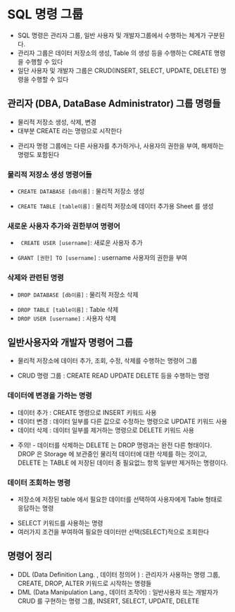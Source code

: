 # SQL 명령 그룹

- SQL 명령은 관리자 그룹, 일반 사용자 및 개발자그룹에서 수행하는 체계가 구분된다.
- 관리자 그룹은 데이터 저장소의 생성, Table 의 생성 등을 수행하는 CREATE 명령을 수행할 수 있다
- 일단 사용자 및 개발자 그룹은 CRUD(INSERT, SELECT, UPDATE, DELETE) 명령을 수행할 수 있다

## 관리자 (DBA, DataBase Administrator) 그룹 명령들

- 물리적 저장소 생성, 삭제, 변경
- 대부분 CREATE 라는 명령으로 시작한다

* 관리자 명령 그룹에는 다른 사용자를 추가하거나, 사용자의 권한을 부여, 해제하는 명령도 포함된다

### 물리적 저장소 생성 명령어들

- `CREATE DATABASE [db이름]` : 물리적 저장소 생성

* `CREATE TABLE [table이름]` : 물리적 저장소에 데이터 추가용 Sheet 를 생성

### 새로운 사용자 추가와 권한부여 명령어

- ` CREATE USER [username]`: 새로운 사용자 추가

* `GRANT [권한] TO [username]` : username 사용자의 권한을 부여

### 삭제와 관련된 명령

- `DROP DATABASE [db이름]` : 물리적 저장소 삭제

* `DROP TABLE [table이름]` : Table 삭제
* `DROP USER [username]` : 사용자 삭제

## 일반사용자와 개발자 명령어 그룹

- 물리적 저장소에 데이터 추가, 조회, 수정, 삭제를 수행하는 명령어 그룹

* CRUD 명령 그룹 : CREATE READ UPDATE DELETE 등을 수행하는 명령

### 데이터에 변경을 가하는 명령

- 데이터 추가 : CREATE 명령으로 INSERT 키워드 사용
- 데이터 변경 : 데이터 일부를 다른 값으로 수정하는 명령으로 UPDATE 키워드 사용
- 데이터 삭제 : 데이터 일부를 제거하는 명령으로 DELETE 키워드 사용

* 주의! - 데이터를 삭제하는 DELETE 는 DROP 명령과는 완전 다른 형태이다. DROP 은 Storage 에 보관중인 물리적 데이터에 대한 삭제를 하는 것이고, DELETE 는 TABLE 에 저장된 데이터 중 필요없느 항목 일부만 제거하는 명령이다.

### 데이터 조회하는 명령

- 저장소에 저장된 table 에서 필요한 데이터를 선택하여 사용자에게 Table 형태로 응답하는 명령

* SELECT 키워드를 사용하는 명령
* 여러가지 조건을 부여하여 필요한 데이터만 선택(SELECT)적으로 조회한다

## 명령어 정리

- DDL (Data Definition Lang. , 데이터 정의어 ) : 관리자가 사용하는 명령 그룹, CREATE, DROP, ALTER 키워드로 시작하는 명령들
- DML (Data Manipulation Lang., 데이터 조작어) : 일반사용자 또는 개발자가 CRUD 를 구현하는 명령 그룹, INSERT, SELECT, UPDATE, DELETE
